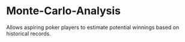 # Monte-Carlo-Analysis
Allows aspiring poker players to estimate potential winnings based on historical records.
